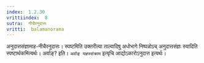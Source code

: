 ```yaml
---
index:  1.2.30
vrittiindex:  8
sutra:  नीचैरनुदात्तः
vritti:  balamanorama 
---
```


अनुदात्तसंज्ञामाह-नीचैरनुदात्तः। स्पष्टमिति उक्तरीत्या ताल्वादिषु अधोभागे निष्पन्नोऽच् अनुदात्तसंज्ञः स्यादिति स्पष्टार्थकमित्यर्थः। अर्वाङ्? इति। `अर्वाङ् यज्ञस्संक्राम` इत्यृचि आद्योऽकारोऽनुदात्त इत्यर्थः।

